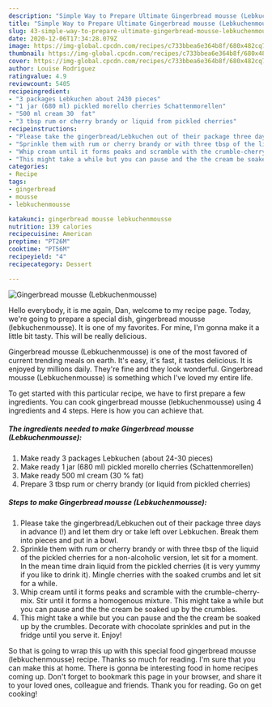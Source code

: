 ```yaml
---
description: "Simple Way to Prepare Ultimate Gingerbread mousse (Lebkuchenmousse)"
title: "Simple Way to Prepare Ultimate Gingerbread mousse (Lebkuchenmousse)"
slug: 43-simple-way-to-prepare-ultimate-gingerbread-mousse-lebkuchenmousse
date: 2020-12-06T17:34:28.079Z
image: https://img-global.cpcdn.com/recipes/c733bbea6e364b8f/680x482cq70/gingerbread-mousse-lebkuchenmousse-recipe-main-photo.jpg
thumbnail: https://img-global.cpcdn.com/recipes/c733bbea6e364b8f/680x482cq70/gingerbread-mousse-lebkuchenmousse-recipe-main-photo.jpg
cover: https://img-global.cpcdn.com/recipes/c733bbea6e364b8f/680x482cq70/gingerbread-mousse-lebkuchenmousse-recipe-main-photo.jpg
author: Louise Rodriguez
ratingvalue: 4.9
reviewcount: 5405
recipeingredient:
- "3 packages Lebkuchen about 2430 pieces"
- "1 jar (680 ml) pickled morello cherries Schattenmorellen"
- "500 ml cream 30  fat"
- "3 tbsp rum or cherry brandy or liquid from pickled cherries"
recipeinstructions:
- "Please take the gingerbread/Lebkuchen out of their package three days in advance (!) and let them dry or take left over Lebkuchen. Break them into pieces and put in a bowl."
- "Sprinkle them with rum or cherry brandy or with three tbsp of the liquid of the pickled cherries for a non-alcoholic version, let sit for a moment. In the mean time drain liquid from the pickled cherries (it is very yummy if you like to drink it). Mingle cherries with the soaked crumbs and let sit for a while."
- "Whip cream until it forms peaks and scramble with the crumble-cherry-mix. Stir until it forms a homogenous mixture. This might take a while but you can pause and the the cream be soaked up by the crumbles."
- "This might take a while but you can pause and the the cream be soaked up by the crumbles. Decorate with chocolate sprinkles and put in the fridge until you serve it. Enjoy!"
categories:
- Recipe
tags:
- gingerbread
- mousse
- lebkuchenmousse

katakunci: gingerbread mousse lebkuchenmousse 
nutrition: 139 calories
recipecuisine: American
preptime: "PT26M"
cooktime: "PT56M"
recipeyield: "4"
recipecategory: Dessert

---
```



![Gingerbread mousse (Lebkuchenmousse)](https://img-global.cpcdn.com/recipes/c733bbea6e364b8f/680x482cq70/gingerbread-mousse-lebkuchenmousse-recipe-main-photo.jpg)

Hello everybody, it is me again, Dan, welcome to my recipe page. Today, we're going to prepare a special dish, gingerbread mousse (lebkuchenmousse). It is one of my favorites. For mine, I'm gonna make it a little bit tasty. This will be really delicious.



Gingerbread mousse (Lebkuchenmousse) is one of the most favored of current trending meals on earth. It's easy, it's fast, it tastes delicious. It is enjoyed by millions daily. They're fine and they look wonderful. Gingerbread mousse (Lebkuchenmousse) is something which I've loved my entire life.


To get started with this particular recipe, we have to first prepare a few ingredients. You can cook gingerbread mousse (lebkuchenmousse) using 4 ingredients and 4 steps. Here is how you can achieve that.

<!--inarticleads1-->

##### The ingredients needed to make Gingerbread mousse (Lebkuchenmousse):

1. Make ready 3 packages Lebkuchen (about 24-30 pieces)
1. Make ready 1 jar (680 ml) pickled morello cherries (Schattenmorellen)
1. Make ready 500 ml cream (30 % fat)
1. Prepare 3 tbsp rum or cherry brandy (or liquid from pickled cherries)




<!--inarticleads2-->

##### Steps to make Gingerbread mousse (Lebkuchenmousse):

1. Please take the gingerbread/Lebkuchen out of their package three days in advance (!) and let them dry or take left over Lebkuchen. Break them into pieces and put in a bowl.
1. Sprinkle them with rum or cherry brandy or with three tbsp of the liquid of the pickled cherries for a non-alcoholic version, let sit for a moment. In the mean time drain liquid from the pickled cherries (it is very yummy if you like to drink it). Mingle cherries with the soaked crumbs and let sit for a while.
1. Whip cream until it forms peaks and scramble with the crumble-cherry-mix. Stir until it forms a homogenous mixture. This might take a while but you can pause and the the cream be soaked up by the crumbles.
1. This might take a while but you can pause and the the cream be soaked up by the crumbles. Decorate with chocolate sprinkles and put in the fridge until you serve it. Enjoy!




So that is going to wrap this up with this special food gingerbread mousse (lebkuchenmousse) recipe. Thanks so much for reading. I'm sure that you can make this at home. There is gonna be interesting food in home recipes coming up. Don't forget to bookmark this page in your browser, and share it to your loved ones, colleague and friends. Thank you for reading. Go on get cooking!
